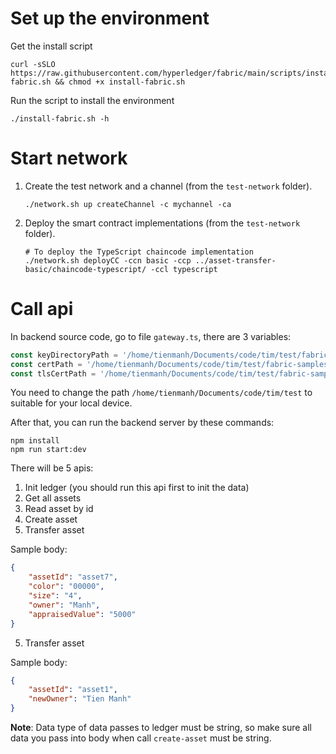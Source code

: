 # Set up the environment

Get the install script

```shell
curl -sSLO https://raw.githubusercontent.com/hyperledger/fabric/main/scripts/install-fabric.sh && chmod +x install-fabric.sh
```

Run the script to install the environment

```shell
./install-fabric.sh -h
```

# Start network

1. Create the test network and a channel (from the `test-network` folder).
   ```
   ./network.sh up createChannel -c mychannel -ca
   ```

1. Deploy the smart contract implementations (from the `test-network` folder).
   ```
   # To deploy the TypeScript chaincode implementation
   ./network.sh deployCC -ccn basic -ccp ../asset-transfer-basic/chaincode-typescript/ -ccl typescript
   ```

# Call api

In backend source code, go to file `gateway.ts`, there are 3 variables:

```ts
const keyDirectoryPath = '/home/tienmanh/Documents/code/tim/test/fabric-samples/test-network/organizations/peerOrganizations/org1.example.com/users/User1@org1.example.com/msp/keystore';
const certPath = '/home/tienmanh/Documents/code/tim/test/fabric-samples/test-network/organizations/peerOrganizations/org1.example.com/users/User1@org1.example.com/msp/signcerts/cert.pem';
const tlsCertPath = '/home/tienmanh/Documents/code/tim/test/fabric-samples/test-network/organizations/peerOrganizations/org1.example.com/peers/peer0.org1.example.com/tls/ca.crt';
```

You need to change the path `/home/tienmanh/Documents/code/tim/test` to suitable for your local device.

After that, you can run the backend server by these commands:

```shell
npm install
npm run start:dev
```

There will be 5 apis:
1. Init ledger (you should run this api first to init the data)
2. Get all assets
3. Read asset by id
4. Create asset
5. Transfer asset

Sample body:
```json
{
    "assetId": "asset7",
    "color": "00000",
    "size": "4",
    "owner": "Manh",
    "appraisedValue": "5000"
}
```

5. Transfer asset

Sample body:
```json
{
    "assetId": "asset1",
    "newOwner": "Tien Manh"
}
```

**Note**: Data type of data passes to ledger must be string, so make sure all data you pass into body when call `create-asset` must be string.

